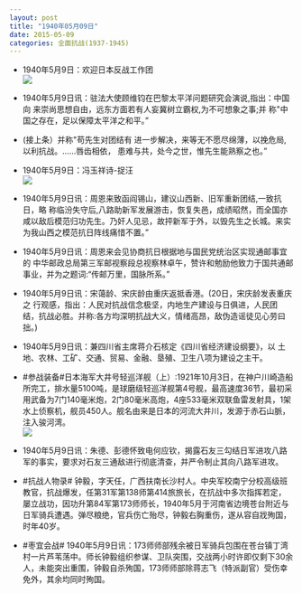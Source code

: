 ```yaml
---
layout: post
title: "1940年05月09日"
date: 2015-05-09
categories: 全面抗战(1937-1945)
---
```


<meta name="referrer" content="no-referrer" />

- 1940年5月9日：欢迎日本反战工作团 <br/><img src="https://ww1.sinaimg.cn/large/aca367d8jw1eryeusnt40j211n0h9gss.jpg" />

- 1940年5月9日讯：驻法大使顾维钧在巴黎太平洋问题研究会演说,指出：中国向 来崇尚思想自由，远东方面若有人妄冀树立霸权,为不可想象之事;并 称"中国之存在，足以保障太平洋之和平。” 

- (接上条）并称"苟先生对团结有 进一步解决，来等无不愿尽绵薄，以挽危局,以利抗战。……唇齿相依， 患难与共，处今之世，惟先生能熟察之也。” 

- 1940年5月9日：冯玉祥诗-捉汪 <br/><img src="https://ww1.sinaimg.cn/large/aca367d8jw1ery9n7dnt3j20cx0adq3v.jpg" />

- 1940年5月9日讯：周恩来致函阎锡山，建议山西新、旧军重新团结,一致抗日，略 称临汾失守后,八路助新军发展游击，恢复失邑，成绩昭然，而全国亦 咸以敌后模范归功先生。乃奸人见忌，故抨新军于外，以毁先生之长城。来实为我山西之模范抗日阵线痛惜不置。” 

- 1940年5月9日讯：周恩来会见协商抗日根据地与国民党统治区实现通邮事宜的 中华邮政总局第三军邮视察段总视察林卓午，赞许和勉励他致力于国共通邮事业，并为之题词:“传邮万里，国脉所系。”  

- 1940年5月9日讯：宋蔼龄、宋庆龄由重庆返抵香港。(20日，宋庆龄发表重庆之 行观感，指出：人民对抗战信念极坚，内地生产建设与日俱进，人民团 结，抗战必胜。并称:各方均深明抗战大义，情绪高昂，敌伪造谣徒见心劳曰拙。)  

- 1940年5月9日讯：兼四川省主席蒋介石核定《四川省经济建设纲要》，以 土地、农林、工矿、交通、贸易、金融、垦殖、卫生八项为建设之主干。 

- #参战装备#日本海军大井号轻巡洋舰（上）:1921年10月3日，在神户川崎造船所完工，排水量5100吨，是球磨级轻巡洋舰第4号舰，最高速度36节，最初采用武备为7门140毫米炮，2门80毫米高炮，4座533毫米双联鱼雷发射具，1架水上侦察机，舰员450人。舰名由来是日本的河流大井川，发源于赤石山脈，注入骏河湾。 <br/><img src="https://ww4.sinaimg.cn/large/aca367d8jw1erxrqh0rfrj20go08gq3x.jpg" />

- 1940年5月9日讯：朱德、彭德怀致电何应钦，揭露石友三勾结日军进攻八路军的事实，要求对石友三通敌进行彻底清查，并严令制止其向八路军进攻。 

- #抗战人物录# 钟毅，字天任，广西扶南长沙村人。中央军校南宁分校高级班教官，抗战爆发，任第31军第138师第414旅旅长，在抗战中多次指挥若定，屡立战功，因功升第84军第173师师长，1940年5月于河南省边境苍台附近与日军骑兵遭遇。弹尽粮绝，官兵伤亡殆尽，钟毅右胸重伤，遂从容自戕殉国，时年40岁。 

- #枣宜会战# 1940年5月9日讯：173师师部残余被日军骑兵包围在苍台镇丁湾村一片芦苇荡中。师长钟毅组织参谋、卫队突围，交战两小时许即仅剩下30余人，未能突出重围，钟毅自杀殉国，173师师部除蒋志飞（特派副官）受伤幸免外，其余均同时殉国。 

